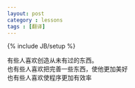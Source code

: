 ```yaml
---
layout: post
category : lessons
tags : [翻译]
---
```

{% include JB/setup %}

有些人喜欢创造从未有过的东西。  
也有些人喜欢把完善一些东西，使他更加美好  
也有些人喜欢使程序更加有效率  
